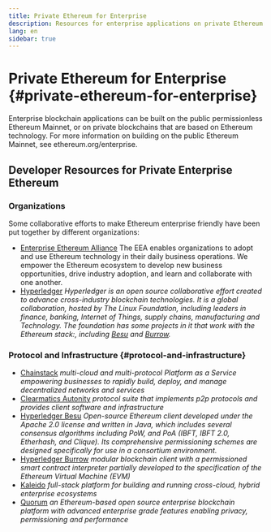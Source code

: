 ```yaml
---
title: Private Ethereum for Enterprise
description: Resources for enterprise applications on private Ethereum blockchains
lang: en
sidebar: true
---
```


# Private Ethereum for Enterprise {#private-ethereum-for-enterprise}

Enterprise blockchain applications can be built on the public permissionless Ethereum Mainnet, or on private blockchains that are based on Ethereum technology. For more information on building on the public Ethereum Mainnet, see ethereum.org/enterprise.

## Developer Resources for Private Enterprise Ethereum

### Organizations

Some collaborative efforts to make Ethereum enterprise friendly have been put together by different organizations:

- [Enterprise Ethereum Alliance](https://entethalliance.org/)
  The EEA enables organizations to adopt and use Ethereum technology in their daily business operations. We empower the Ethereum ecosystem to develop new business opportunities, drive industry adoption, and learn and collaborate with one another.
- [Hyperledger](https://hyperledger.org)
  _Hyperledger is an open source collaborative effort created to advance cross-industry blockchain technologies. It is a global collaboration, hosted by The Linux Foundation, including leaders in finance, banking, Internet of Things, supply chains, manufacturing and Technology. The foundation has some projects in it that work with the Ethereum stack:, including [Besu](https://www.hyperledger.org/use/besu) and [Burrow](https://www.hyperledger.org/projects/hyperledger-burrow)._

### Protocol and Infrastructure {#protocol-and-infrastructure}

- [Chainstack](https://chainstack.com/) _multi-cloud and multi-protocol Platform as a Service empowering businesses to rapidly build, deploy, and manage decentralized networks and services_
- [Clearmatics Autonity](https://www.clearmatics.com/about/) _protocol suite that implements p2p protocols and provides client software and infrastructure_
- [Hyperledger Besu](https://www.hyperledger.org/use/besu) _Open-source Ethereum client developed under the Apache 2.0 license and written in Java, which includes several consensus algorithms including PoW, and PoA (IBFT, IBFT 2.0, Etherhash, and Clique). Its comprehensive permissioning schemes are designed specifically for use in a consortium environment._
- [Hyperledger Burrow](https://www.hyperledger.org/projects/hyperledger-burrow) _modular blockchain client with a permissioned smart contract interpreter partially developed to the specification of the Ethereum Virtual Machine (EVM)_
- [Kaleido](https://kaleido.io/) _full-stack platform for building and running cross-cloud, hybrid enterprise ecosystems_
- [Quorum](https://consensys.net/quorum/) _an Ethereum-based open source enterprise blockchain platform with advanced enterprise grade features enabling privacy, permissioning and performance_
